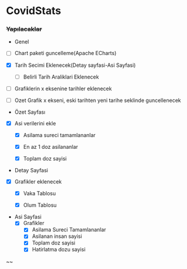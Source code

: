 # CovidStats



### ~~Yapılacaklar~~


- Genel
- [ ] Chart paketi guncelleme(Apache ECharts)
- [x] Tarih Secimi Eklenecek(Detay sayfasi-Asi Sayfasi)
  - [ ] Belirli Tarih Araliklari Eklenecek
-[ ] Grafiklerin x eksenine tarihler eklenecek
- [ ] Ozet Grafik x ekseni, eski tarihten yeni tarihe seklinde guncellenecek



- Özet Sayfası
- [x] Asi verilerini ekle
  - [x] Asilama sureci tamamlananlar
  - [x] En az 1 doz asilananlar
  - [x] Toplam doz sayisi



- Detay Sayfasi
- [x] Grafikler eklenecek
  - [x] Vaka Tablosu
  - [x] Olum Tablosu


- Asi Sayfasi
  - [x] Grafikler
    - [x] Asilama Sureci Tamamlananlar
    - [x] Asilanan insan sayisi
    - [x] Toplam doz sayisi
    - [x] Hatirlatma dozu sayisi

~~
